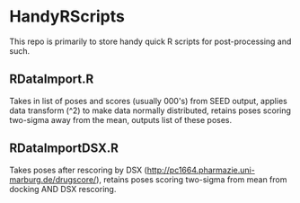 # HandyRScripts

This repo is primarily to store handy quick R scripts for post-processing and such.

## RDataImport.R

Takes in list of poses and scores (usually 000's) from SEED output, applies data transform (^2) to make data normally distributed, retains poses scoring two-sigma away from the mean, outputs list of these poses.

## RDataImportDSX.R

Takes poses after rescoring by DSX (http://pc1664.pharmazie.uni-marburg.de/drugscore/), retains poses scoring two-sigma from mean from docking AND DSX rescoring.

